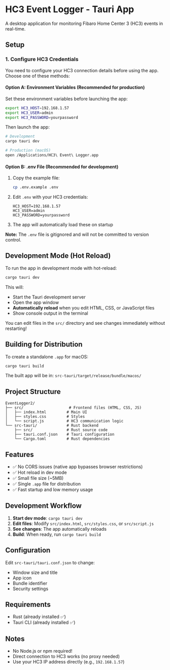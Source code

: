 # HC3 Event Logger - Tauri App

A desktop application for monitoring Fibaro Home Center 3 (HC3) events in real-time.

## Setup

### 1. Configure HC3 Credentials

You need to configure your HC3 connection details before using the app. Choose one of these methods:

#### Option A: Environment Variables (Recommended for production)

Set these environment variables before launching the app:

```bash
export HC3_HOST=192.168.1.57
export HC3_USER=admin
export HC3_PASSWORD=yourpassword
```

Then launch the app:
```bash
# Development
cargo tauri dev

# Production (macOS)
open /Applications/HC3\ Event\ Logger.app
```

#### Option B: .env File (Recommended for development)

1. Copy the example file:
   ```bash
   cp .env.example .env
   ```

2. Edit `.env` with your HC3 credentials:
   ```
   HC3_HOST=192.168.1.57
   HC3_USER=admin
   HC3_PASSWORD=yourpassword
   ```

3. The app will automatically load these on startup

**Note:** The `.env` file is gitignored and will not be committed to version control.

## Development Mode (Hot Reload)

To run the app in development mode with hot-reload:

```bash
cargo tauri dev
```

This will:
- Start the Tauri development server
- Open the app window
- **Automatically reload** when you edit HTML, CSS, or JavaScript files
- Show console output in the terminal

You can edit files in the `src/` directory and see changes immediately without restarting!

## Building for Distribution

To create a standalone `.app` for macOS:

```bash
cargo tauri build
```

The built app will be in: `src-tauri/target/release/bundle/macos/`

## Project Structure

```
EventLogger2/
├── src/                    # Frontend files (HTML, CSS, JS)
│   ├── index.html         # Main UI
│   ├── styles.css         # Styles
│   └── script.js          # HC3 communication logic
└── src-tauri/             # Rust backend
    ├── src/               # Rust source code
    ├── tauri.conf.json    # Tauri configuration
    └── Cargo.toml         # Rust dependencies
```

## Features

- ✅ No CORS issues (native app bypasses browser restrictions)
- ✅ Hot reload in dev mode
- ✅ Small file size (~5MB)
- ✅ Single `.app` file for distribution
- ✅ Fast startup and low memory usage

## Development Workflow

1. **Start dev mode**: `cargo tauri dev`
2. **Edit files**: Modify `src/index.html`, `src/styles.css`, or `src/script.js`
3. **See changes**: The app automatically reloads
4. **Build**: When ready, run `cargo tauri build`

## Configuration

Edit `src-tauri/tauri.conf.json` to change:
- Window size and title
- App icon
- Bundle identifier
- Security settings

## Requirements

- Rust (already installed ✅)
- Tauri CLI (already installed ✅)

## Notes

- No Node.js or npm required!
- Direct connection to HC3 works (no proxy needed)
- Use your HC3 IP address directly (e.g., `192.168.1.57`)